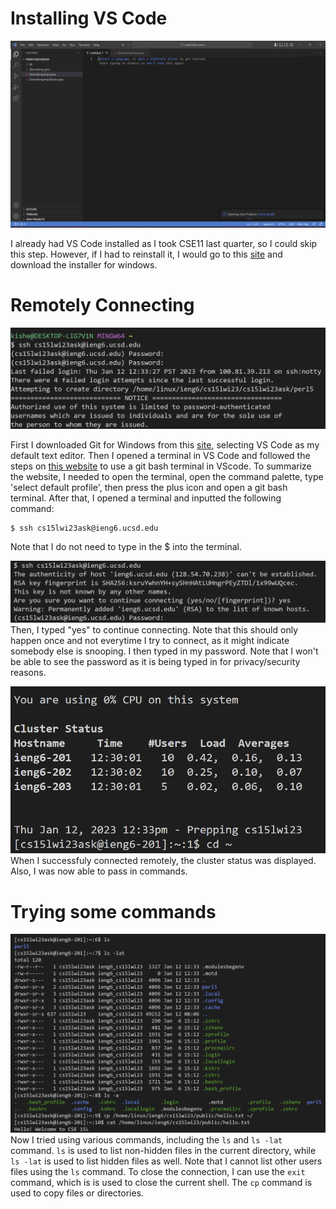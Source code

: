 # Installing VS Code
![VS code setup screenshot](assets/cse15l-lab_report1_ss1.png)

I already had VS Code installed as I took CSE11 last quarter, so I could skip this step. However, if I had to reinstall it, I would go to this [site](https://code.visualstudio.com/download) and download the installer for windows.

# Remotely Connecting 
![Remote Connection screenshot 1](assets/cse15l-lab_report1_ss2.png)

First I downloaded Git for Windows from this [site](https://gitforwindows.org/), selecting VS Code as my default text editor. Then I opened a terminal in VS Code and followed the steps on [this website](https://stackoverflow.com/questions/42606837/how-do-i-use-bash-on-windows-from-the-visual-studio-code-integrated-terminal/50527994#50527994) to use a git bash terminal in VScode. To summarize the website, I needed to open the terminal, open the command palette, type 'select default profile', then press the plus icon and open a git bash terminal. After that, I opened a terminal and inputted the following command:
```
$ ssh cs15lwi23ask@ieng6.ucsd.edu
```

Note that I do not need to type in the $ into the terminal. 


![Remote Connection screenshot 2](assets/cse15l-lab_report1_ss2point5.png)
Then, I typed "yes" to continue connecting. Note that this should only happen once and not everytime I try to connect, as it might indicate somebody else is snooping. I then typed in my password. Note that I won't be able to see the password as it is being typed in for privacy/security reasons.

![Remote Connection screenshot 3](assets/cse15l-lab_report1_ss3.png)
When I successfuly connected remotely, the cluster status was displayed. Also, I was now able to pass in commands.

# Trying some commands

![Trying commands screenshot](assets/cse15l-lab_report1_ss4.png)
Now I tried using various commands, including the `ls` and `ls -lat` command. `ls` is used to list non-hidden files in the current directory, while `ls -lat` is used to list hidden files as well. Note that I cannot list other users files using the `ls` command. To close the connection, I can use the `exit` command, which is is used to close the current shell. The `cp` command is used to copy files or directories.
